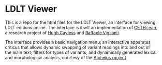 # LDLT Viewer

This is a repo for the html files for the LDLT Viewer, an interface for viewing LDLT editions online. 
The interface is itself an implementation of [CETEIcean](https://github.com/TEIC/CETEIcean), 
a research project of [Hugh Cayless](https://github.com/hcayless) and [Raffaele Viglianti](https://github.com/raffazizzi).

The interface provides a basic navigation menu; an interactive apparatus criticus that allows dynamic
swapping of variant readings into and out of the main text; filters for
types of variants; and dynamically generated lexical and morphological
analysis, courtesy of the [Alpheios project](https://alpheios.net/).
